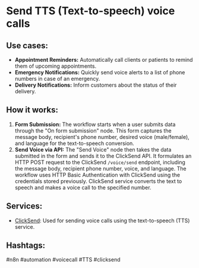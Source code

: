 # Send TTS (Text-to-speech) voice calls

## Use cases:

*   **Appointment Reminders:** Automatically call clients or patients to remind them of upcoming appointments.
*   **Emergency Notifications:** Quickly send voice alerts to a list of phone numbers in case of an emergency.
*   **Delivery Notifications:** Inform customers about the status of their delivery.

## How it works:

1.  **Form Submission:** The workflow starts when a user submits data through the "On form submission" node. This form captures the message body, recipient's phone number, desired voice (male/female), and language for the text-to-speech conversion.
2.  **Send Voice via API:** The "Send Voice" node then takes the data submitted in the form and sends it to the ClickSend API. It formulates an HTTP POST request to the ClickSend `/voice/send` endpoint, including the message body, recipient phone number, voice, and language. The workflow uses HTTP Basic Authentication with ClickSend using the credentials stored previously. ClickSend service converts the text to speech and makes a voice call to the specified number.

## Services:

*   [ClickSend](https://clicksend.com/): Used for sending voice calls using the text-to-speech (TTS) service.

## Hashtags:

#n8n #automation #voicecall #TTS #clicksend
